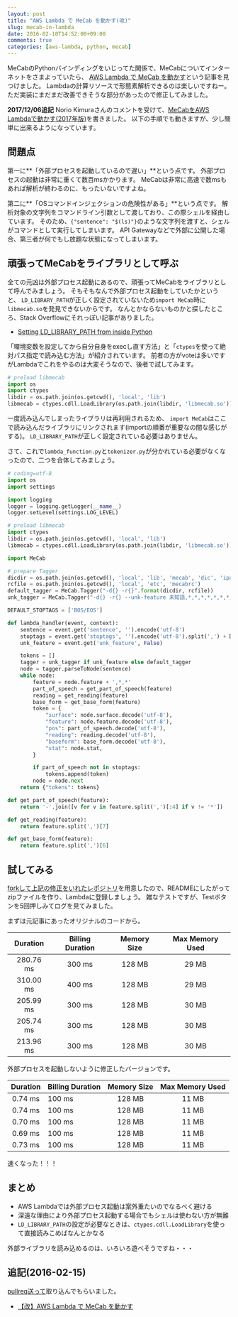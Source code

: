 ```yaml
---
layout: post
title: "AWS Lambda で MeCab を動かす(改)"
slug: mecab-in-lambda
date: 2016-02-10T14:52:00+09:00
comments: true
categories: [aws-lambda, python, mecab]
---
```


MeCabのPythonバインディングをいじってた関係で、MeCabについてインターネットをさまよっていたら、
[AWS Lambda で MeCab を動かす](http://dev.classmethod.jp/cloud/aws-lambda-with-mecab/)という記事を見つけました。
Lambdaの計算リソースで形態素解析できるのは楽しいですねー。
ただ実装にまだまだ改善できそうな部分があったので修正してみました。

**2017/12/06追記**
Norio Kimuraさんのコメントを受けて、[MeCabをAWS Lambdaで動かす(2017年版)](https://shogo82148.github.io/blog/2017/12/06/mecab-in-lambda/)を書きました。
以下の手順でも動きますが、少し簡単に出来るようになっています。

<!-- More -->

## 問題点

第一に**「外部プロセスを起動しているので遅い」**という点です。
外部プロセスの起動は非常に重くて数百msかかります。
MeCabは非常に高速で数msもあれば解析が終わるのに、もったいないですよね。

第二に**「OSコマンドインジェクションの危険性がある」**という点です。
解析対象の文字列をコマンドライン引数として渡しており、この際シェルを経由しています。
そのため、`{"sentence": "$(ls)"}`のような文字列を渡すと、シェルがコマンドとして実行してしまいます。
API Gatewayなどで外部に公開した場合、第三者が何でもし放題な状態になってしまいます。


## 頑張ってMeCabをライブラリとして呼ぶ

全ての元凶は外部プロセス起動にあるので、頑張ってMeCabをライブラリとして呼んでみましょう。
そもそもなんで外部プロセス起動をしていたかというと、
`LD_LIBRARY_PATH`が正しく設定されていないため`import MeCab`時に`libmecab.so`を発見できないからです。
なんとかならないものかと探したところ、Stack Overflowにそれっぽい記事がありました。

- [Setting LD_LIBRARY_PATH from inside Python](http://stackoverflow.com/questions/6543847/setting-ld-library-path-from-inside-python)

「環境変数を設定してから自分自身をexecし直す方法」と「`ctypes`を使って絶対パス指定で読み込む方法」が紹介されています。
前者の方がvoteは多いですがLambdaでこれをやるのは大変そうなので、後者で試してみます。

``` python lambda_function.py
# preload libmecab
import os
import ctypes
libdir = os.path.join(os.getcwd(), 'local', 'lib')
libmecab = ctypes.cdll.LoadLibrary(os.path.join(libdir, 'libmecab.so'))
```

一度読み込んでしまったライブラリは再利用されるため、
`import MeCab`はここで読み込んだライブラリにリンクされます(importの順番が重要なの闇な感じがする)。
`LD_LIBRARY_PATH`が正しく設定されている必要はありません。

さて、これで`lambda_function.py`と`tokenizer.py`が分かれている必要がなくなったので、二つを合体してみましょう。

``` python lambda_function.py
# coding=utf-8
import os
import settings

import logging
logger = logging.getLogger(__name__)
logger.setLevel(settings.LOG_LEVEL)

# preload libmecab
import ctypes
libdir = os.path.join(os.getcwd(), 'local', 'lib')
libmecab = ctypes.cdll.LoadLibrary(os.path.join(libdir, 'libmecab.so'))

import MeCab

# prepare Tagger
dicdir = os.path.join(os.getcwd(), 'local', 'lib', 'mecab', 'dic', 'ipadic')
rcfile = os.path.join(os.getcwd(), 'local', 'etc', 'mecabrc')
default_tagger = MeCab.Tagger("-d{} -r{}".format(dicdir, rcfile))
unk_tagger = MeCab.Tagger("-d{} -r{} --unk-feature 未知語,*,*,*,*,*,*,*,*".format(dicdir, rcfile))

DEFAULT_STOPTAGS = ['BOS/EOS']

def lambda_handler(event, context):
    sentence = event.get('sentence', '').encode('utf-8')
    stoptags = event.get('stoptags', '').encode('utf-8').split(',') + DEFAULT_STOPTAGS
    unk_feature = event.get('unk_feature', False)

    tokens = []
    tagger = unk_tagger if unk_feature else default_tagger
    node = tagger.parseToNode(sentence)
    while node:
        feature = node.feature + ',*,*'
        part_of_speech = get_part_of_speech(feature)
        reading = get_reading(feature)
        base_form = get_base_form(feature)
        token = {
            "surface": node.surface.decode('utf-8'),
            "feature": node.feature.decode('utf-8'),
            "pos": part_of_speech.decode('utf-8'),
            "reading": reading.decode('utf-8'),
            "baseform": base_form.decode('utf-8'),
            "stat": node.stat,
        }

        if part_of_speech not in stoptags:
            tokens.append(token)
        node = node.next
    return {"tokens": tokens}

def get_part_of_speech(feature):
    return '-'.join([v for v in feature.split(',')[:4] if v != '*'])

def get_reading(feature):
    return feature.split(',')[7]

def get_base_form(feature):
    return feature.split(',')[6]
```


## 試してみる

[forkして上記の修正をいれたレポジトリ](https://github.com/shogo82148/aws-lambda-ja-tokenizer)を用意したので、READMEにしたがってzipファイルを作り、Lambdaに登録しましょう。
雑なテストですが、Testボタンを5回押しみてログを見てみました。

まずは元記事にあったオリジナルのコードから。

| Duration | Billing Duration | Memory Size | Max Memory Used |
|:---:|:---:|:---:|:---:|
| 280.76 ms | 300 ms | 128 MB | 29 MB |
| 310.00 ms | 400 ms | 128 MB | 29 MB |
| 205.99 ms | 300 ms | 128 MB | 30 MB |
| 205.74 ms | 300 ms | 128 MB | 30 MB |
| 213.96 ms | 300 ms | 128 MB | 30 MB |

外部プロセスを起動しないように修正したバージョンです。

| Duration | Billing Duration | Memory Size | Max Memory Used |
|:---:|:---|:---:|:---:|
| 0.74 ms | 100 ms | 128 MB | 11 MB |
| 0.74 ms | 100 ms | 128 MB | 11 MB |
| 0.70 ms | 100 ms | 128 MB | 11 MB |
| 0.69 ms | 100 ms | 128 MB | 11 MB |
| 0.73 ms | 100 ms | 128 MB | 11 MB |

速くなった！！！


## まとめ

- AWS Lambdaでは外部プロセス起動は案外重たいのでなるべく避ける
- 深遠な理由により外部プロセス起動する場合でもシェルは使わない方が無難
- `LD_LIBRARY_PATH`の設定が必要なときは、`ctypes.cdll.LoadLibrary`を使って直接読みこめばなんとかなる

外部ライブラリを読み込めるのは、いろいろ遊べそうですね・・・


## 追記(2016-02-15)

[pullreq送って](https://github.com/KunihikoKido/aws-lambda-ja-tokenizer/pull/1)取り込んでもらいました。

- [【改】AWS Lambda で MeCab を動かす](http://dev.classmethod.jp/cloud/improved-aws-lambda-with-mecab/)
